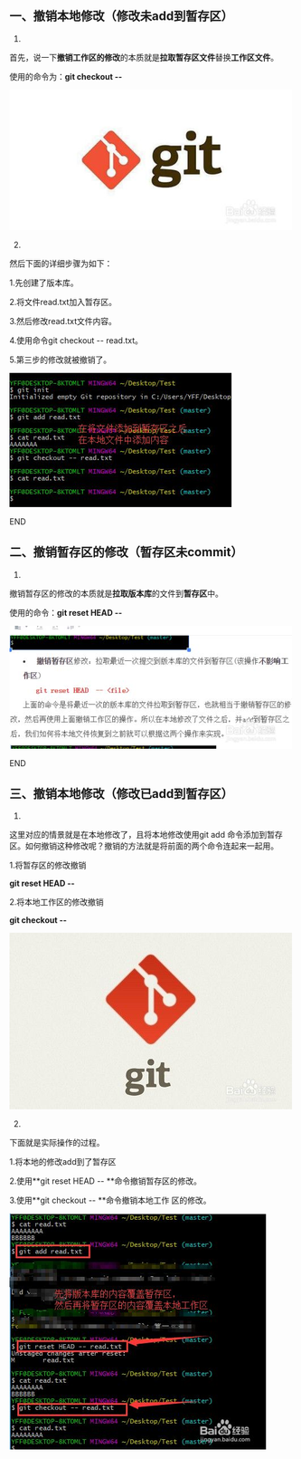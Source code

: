 ## 一、撤销本地修改（修改未add到暂存区）

1. 

   首先，说一下**撤销工作区的修改**的本质就是**拉取暂存区文件**替换**工作区文件**。

   使用的命令为：**git checkout -- <file>**

   ![Git如何撤销修改](2.4.1_百度知道补充.assets/b442d6d246fe474e8d4e1b0ab0ef354f51b81f66.jpg)

2. 

   然后下面的详细步骤为如下：

   1.先创建了版本库。

   2.将文件read.txt加入暂存区。

   3.然后修改read.txt文件内容。

   4.使用命令git checkout -- read.txt。

   5.第三步的修改就被撤销了。

   ![Git如何撤销修改](2.4.1_百度知道补充.assets/fb738d9c2cf7dfb287d4e699d01b1edef5dc1366.jpg)

   END

## 二、撤销暂存区的修改（暂存区未commit）

1. 

   撤销暂存区的修改的本质就是**拉取版本库**的文件到**暂存区**中。

   使用的命令：**git reset HEAD  -- <file>**

   ![Git如何撤销修改](2.4.1_百度知道补充.assets/cfadcdd96975f2c48a5471f68f0148fe1f420666.jpg)

   END

## 三、撤销本地修改（修改已add到暂存区）

1. 

   这里对应的情景就是在本地修改了，且将本地修改使用git add 命令添加到暂存区。如何撤销这种修改呢？撤销的方法就是将前面的两个命令连起来一起用。

   1.将暂存区的修改撤销

   **git reset HEAD  -- <file>**

   2.将本地工作区的修改撤销

   **git checkout --	 <file>**

   ![Git如何撤销修改](2.4.1_百度知道补充.assets/1f03436b04d14929f44511a663e5eceeacbc7e66.jpg)

2. 

   下面就是实际操作的过程。

   1.将本地的修改add到了暂存区

   2.使用**git reset HEAD  -- <file>**命令撤销暂存区的修改。

   3.使用**git checkout -- <file>**命令撤销本地工作	区的修改。

   ![Git如何撤销修改](2.4.1_百度知道补充.assets/bf6e59704618dfda93f6133389214f5792567766.jpg)

   